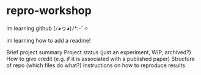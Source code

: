 # repro-workshop
im learning github (ﾉ◕ヮ◕)ﾉ*:･ﾟ✧

im learning how to add a readme!

Brief project summary
Project status (just an experiment, WIP, archived?)
How to give credit (e.g. if it is associated with a published paper)
Structure of repo (which files do what?)
Instructions on how to reproduce results
